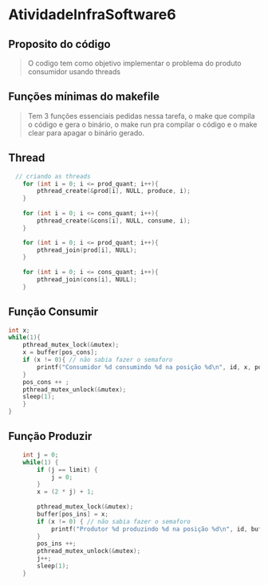 # AtividadeInfraSoftware6

## Proposito do código

>O codigo tem como objetivo implementar o problema do produto consumidor usando threads

## Funções mínimas do makefile

> Tem 3 funções essenciais pedidas nessa tarefa, o make que compila o código e gera o binário, o make run pra compilar o código e o make clear para apagar o binário gerado.

## Thread

```c
  // criando as threads
    for (int i = 0; i <= prod_quant; i++){
        pthread_create(&prod[i], NULL, produce, i);
    }
    
    for (int i = 0; i <= cons_quant; i++){
        pthread_create(&cons[i], NULL, consume, i);
    }

    for (int i = 0; i <= prod_quant; i++){
        pthread_join(prod[i], NULL);
    }
    
    for (int i = 0; i <= cons_quant; i++){
        pthread_join(cons[i], NULL);
    }

```

## Função Consumir

```c
int x;
while(1){
    pthread_mutex_lock(&mutex);
    x = buffer[pos_cons];
    if (x != 0){ // não sabia fazer o semaforo
        printf("Consumidor %d consumindo %d na posição %d\n", id, x, pos_cons % buffer_tam);
    }
    pos_cons ++ ;
    pthread_mutex_unlock(&mutex);
    sleep(1);
    }
}
```

## Função Produzir
```c
    int j = 0;
    while(1) {
        if (j == limit) {
            j = 0;
        }
        x = (2 * j) + 1;
        
        pthread_mutex_lock(&mutex);
        buffer[pos_ins] = x;
        if (x != 0) { // não sabia fazer o semaforo
            printf("Produtor %d produzindo %d na posição %d\n", id, buffer[pos_ins], pos_ins  % buffer_tam);
        }
        pos_ins ++;
        pthread_mutex_unlock(&mutex);
        j++;
        sleep(1);
    }
```
